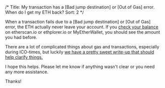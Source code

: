 /*
Title: My transaction has a  [Bad jump destination] or [Out of Gas] error. When do I get my ETH back?
Sort: 2
*/

When a transaction fails due to a [Bad jump destination] or [Out of Gas] error, the ETH actually never leave your account. If you [check your balance](https://myetherwallet.groovehq.com/knowledge_base/topics/how-do-i-check-the-balance-of-my-account) on etherscan.io or ethplorer.io or MyEtherWallet, you should see the amount you had before. 

There are a lot of complicated things about gas and transactions, especially during ICO-times, but luckily [we have a pretty sweet write-up that should help clarify things.](https://myetherwallet.groovehq.com/knowledge_base/topics/what-is-gas)

I hope this helps. Please let me know if anything wasn't clear or you need any more assistance. 

Thanks!